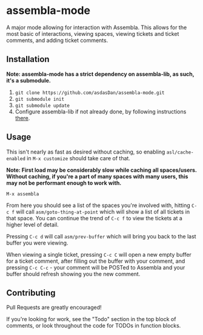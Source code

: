 assembla-mode
===============

A major mode allowing for interaction with Assembla.
This allows for the most basic of interactions, viewing spaces, viewing tickets and ticket comments, and adding ticket comments.

Installation
----
**Note: assembla-mode has a strict dependency on assembla-lib, as such, it's a submodule.**

1) `git clone https://github.com/asdasDan/assembla-mode.git`    
2) `git submodule init`    
3) `git submodule update`    
4) Configure assembla-lib if not already done, by following instructions [there][1].    

Usage
----
This isn't nearly as fast as desired without caching, so enabling `asl/cache-enabled` in `M-x customize` should take care of that.
    
**Note: First load may be considerably slow while caching all spaces/users. Without caching, if you're a part of many
spaces with many users, this may not be performant enough to work with.**

    M-x assembla
From here you should see a list of the spaces you're involved with, hitting `C-c f` will call `asm/goto-thing-at-point`
which will show a list of all tickets in that space. You can continue the trend of `C-c f` to view the tickets at a higher level of detail.

Pressing `C-c d` will call `asm/prev-buffer` which will bring you back to the last buffer you were viewing.

When viewing a single ticket, pressing `C-c C` will open a new empty buffer for a ticket comment, after filling out
the buffer with your comment, and pressing `C-c C-c` - your comment will be POSTed to Assembla and your buffer
should refresh showing you the new comment.

Contributing
----
Pull Requests are greatly encouraged!

If you're looking for work, see the "Todo" section in the top block of comments, or look throughout the
code for TODOs in function blocks.


[1]: https://github.com/asdasDan/assembla-lib
